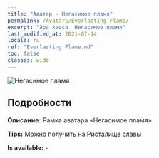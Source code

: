 ```yaml
---
title: "Аватар - Негасимое пламя"
permalink: /Avatars/Everlasting Flame/
excerpt: "Эра хаоса  Негасимое пламя"
last_modified_at: 2021-07-14
locale: ru
ref: "Everlasting Flame.md"
toc: false
classes: wide
---
```

 ![Негасимое пламя](/images/a/avatarFrame_77.png)

## Подробности

 **Описание:** Рамка аватара «Негасимое пламя» 

 **Tips:** Можно получить на Ристалище славы 

 **Is available:**  - 

